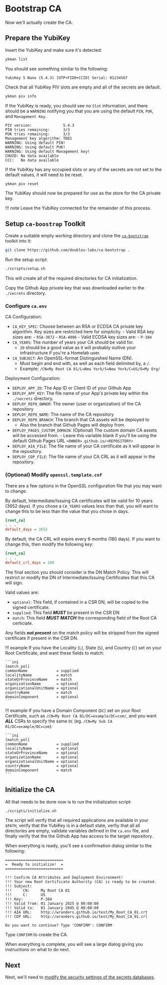 # Bootstrap CA

Now we'll actually create the CA.

## Prepare the YubiKey

Insert the YubiKey and make sure it's detected:

```sh
ykman list
```

You should see something similar to the following:

```{ .raw .no-copy }
YubiKey 5 Nano (5.4.3) [OTP+FIDO+CCID] Serial: 01234567
```

Check that all YubiKey PIV slots are empty and all of the secrets are default.

```sh
ykman piv info
```

If the YubiKey is ready, you should see no `Slot` information, and there should
be a `WARNING` notifying you that you are using the default `PIN`, `PUK`, and
`Management Key`.

```{ .raw .no-copy }
PIV version:              5.4.3
PIN tries remaining:      3/3
PUK tries remaining:      3/3
Management key algorithm: TDES
WARNING: Using default PIN!
WARNING: Using default PUK!
WARNING: Using default Management key!
CHUID: No data available
CCC:   No data available
```

If the YubiKey has any occupied slots or any of the secrets are not set to the
default values, it will need to be reset.

```sh
ykman piv reset
```

The YubiKey should now be prepared for use as the store for the CA private key.

!!! note
    Leave the YubiKey connected for the remainder of this process.

## Setup `ca-boostrap` Toolkit

Create a suitable empty working directory and clone the
[`ca-bootstrap`](https://github.com/doubleu-labs/ca-bootstrap) toolkit into it:

```sh
git clone https://github.com/doubleu-labs/ca-bootstrap .
```

Run the setup script:

```sh
./scripts/setup.sh
```

This will create all of the required directories for CA initialization.

Copy the Github App private key that was downloaded earlier to the `./secrets`
directory.

### Configure `ca.env`

CA Configuration:

- `CA_KEY_SPEC`: Choose between an RSA or ECDSA CA private key algorithm. Key
  sizes are restricted here for simplicity. - Valid RSA key sizes are: - `RSA-3072` - `RSA-4096` - Valid ECDSA key sizes are: - `P-384`
- `CA_YEARS`: The number of years your CA should be valid for.
    - `20` should be a good value as it will probably outlive your
    infrastructure if you're a Homelab user.
- `CA_SUBJECT`: An OpenSSL-format Distinguished Name (DN).
    - Must begin and end with, as well as each field delimited by, a `/`.
    - Example: `/CN=My Root CA 01/L=New York/S=New York/C=US/O=My Org/`

Deployment Configuration:

- `DEPLOY_APP_ID`: The App ID or Client ID of your Github App
- `DEPLOY_APP_KEY`: The file name of your App's private key within the
  `./secrets` directory.
- `DEPLOY_REPO_OWNER`: The owner (user or organization) of the CA repository
- `DEPLOY_REPO_NAME`: The name of the CA repository
- `DEPLOY_REPO_BRANCH`: The branch that CA assets will be deployed to
    - Also the branch that Github Pages will deploy from.
- `DEPLOY_PAGES_CUSTOM_DOMAIN`: (Optional) The custom domain CA assets will be
  accessed from. - Leave this variable blank if you'll be using the default Github Pages URL
  `<OWNER>.github.io/<REPOSITORY>`
- `DEPLOY_AIA_FILE`: The file name of your CA certificate as it will appear in
  the repository.
- `DEPLOY_CDP_FILE`: The file name of your CA CRL as it will appear in the
  repository.

### (Optional) Modify `openssl.template.cnf`

There are a few options in the OpenSSL configuration file that you may want to
change.

By default, Intermediate/Issuing CA certificates will be valid for 10 years
(3652 days). If you chose a `CA_YEARS` values less than that, you will want to
change this to be less than the value that you chose in days.

```ini
[root_ca]
. . .
default_days = 3652
```

By default, the CA CRL will expire every 6 months (180 days). If you want to
change this, then modify the following key:

```ini
[root_ca]
. . .
default_crl_days = 180
```

The final section you should consider is the DN Match Policy. This will restrict
or modify the DN of Intermediate/Issuing Certificates that this CA will sign.

Valid values are:

- `optional`: This field, if contained in a CSR DN, will be copied to the signed
  certificate.
- `supplied`: This field **_MUST_** be present in the CSR DN
- `match`: This field **_MUST MATCH_** the corresponding field of the Root CA
  certiciate.

Any fields **_not present_** on the match policy will be stripped from the
signed certificate if present in the CSR DN.

!!! example
    If you have the Locality (`L`), State (`S`), and Country (`C`) set on your
    Root Certificate, and want these fields to match:

    ```ini
    [match_pol]
    commonName             = supplied
    localityName           = match
    stateOrProvinceName    = match
    organizationName       = optional
    organizationalUnitName = optional
    countryName            = match
    domainComponent        = optional
    ```

!!! example
    If you have a Domain Component (`DC`) set on your Root Certificate, such as
    `/CN=My Root CA 01/DC=example/DC=com/`, and you want **_ALL_** CSRs to
    specify the same `DC` (eg. `/CN=My Sub CA 01/DC=example/DC=com`):

    ```ini
    [match_pol]
    commonName             = supplied
    localityName           = optional
    stateOrProvinceName    = optional
    organizationName       = optional
    organizationalUnitName = optional
    countryName            = optional
    domainComponent        = match
    ```

## Initialize the CA

All that needs to be done now is to run the initialization script:

```sh
./scripts/initialize.sh
```

The script will verify that all required applications are available in your
`$PATH`, verify that the YubiKey is in a default state, verfiy that all
all directories are empty, validate variables defined in the `ca.env` file,
and finally verify that the the Github App has access to the target repository.

When everything is ready, you'll see a confirmation dialog similar to the
following:

```raw
==========================
=  Ready to initialize!  =
==========================

!!! Confirm CA Attributes and Deployment Environment!
!!! Your new Root Certificate Authority (CA) is ready to be created.
!!! Subject:
!!!     CN:     My Root CA 01
!!!     C:      US
!!! Key:        P-384
!!! Valid from: 01 January 2025 @ 00:00:00
!!! Valid to:   01 January 2045 @ 00:00:00
!!! AIA URL:    http://wranders.github.io/test/My_Root_CA_01.crt
!!! CDP URL:    http://wranders.github.io/test/My_Root_CA_01.crl

Do you want to continue? Type 'CONFIRM': CONFIRM
```

Type `CONFIRM` to create the CA.

When everything is complete, you will see a large dialog giving you instructions
on what to do next.

## Next

Next, we'll need to [modify the security settings of the secrets databases](./database_security/index.md).

